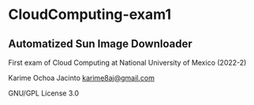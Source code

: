 # CloudComputing-exam1
## Automatized Sun Image Downloader
First exam of Cloud Computing at National University of Mexico (2022-2)

Karime Ochoa Jacinto karime8aj@gmail.com

GNU/GPL License 3.0

